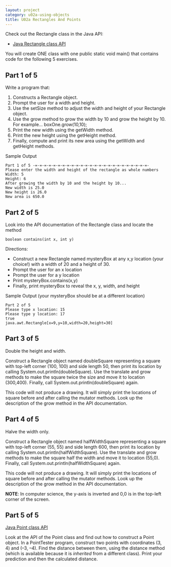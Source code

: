 ```yaml
---
layout: project
category: u02a-using-objects
title: U02a Rectangles And Points
---
```



Check out the Rectangle class in the Java API:
  - [Java Rectangle class API](https://docs.oracle.com/javase/7/docs/api/index.html?java/awt/Rectangle.html)


You will create ONE class with one public static void main() that contains code for the following 5 exercises.

## Part 1 of 5

Write a program that:
  1.  Constructs a Rectangle object.
  1.  Prompt the user for a width and height.
  1.  Use the setSize method to adjust the width and height of your Rectangle object.
  1.  Use the grow method to grow the width by 10 and grow the height by 10. For example...
  boxOne.grow(10,10); 
  1.  Print the new width using the getWidth method.
  1.  Print the new height using the getHeight method.
  1.  Finally, compute and print its new area using the getWidth and getHeight methods.

Sample Output
```
Part 1 of 5 -=-=-=-=-=-=-=-=-=-=-=-=-=-=-=-=-=-=-=-=-=-=-=-=-=-
Please enter the width and height of the rectangle as whole numbers
Width: 5
Height: 6
After growing the width by 10 and the height by 10...
New width is 25.0
New height is 26.0
New area is 650.0
```

## Part 2 of 5

Look into the API documentation of the Rectangle class and locate the method
```
boolean contains(int x, int y)
```

Directions:
- Construct a new Rectangle named mysteryBox at any x,y location (your choice!) with a width of 20 and a height of 30.
- Prompt the user for an x location
- Prompt the user for a y location
- Print mysteryBox.contains(x,y)
- Finally, print mysteryBox to reveal the x, y, width, and height
    
Sample Output  (your mysteryBox should be at a different location)
```
Part 2 of 5
Please type x location: 15
Please type y location: 17
true
java.awt.Rectangle[x=9,y=10,width=20,height=30]
```

## Part 3 of 5

Double the height and width.

Construct a Rectangle object named doubleSquare representing a square with top-left corner (100, 100) and side length 50, then print its location by calling System.out.println(doubleSquare). Use the translate and grow methods to make the square twice the size and move it to location (300,400). Finally, call System.out.println(doubleSquare) again.

This code will not produce a drawing. It will simply print the locations of square before and after calling the mutator methods. Look up the description of the grow method in the API documentation.

## Part 4 of 5

Halve the width only.

Construct a Rectangle object named halfWidthSquare representing a square with top-left corner (55, 55) and side length 600, then print its location by calling System.out.println(halfWidthSquare). Use the translate and grow methods to make the square half the width and move it to location (55,0). Finally, call System.out.println(halfWidthSquare) again.

This code will not produce a drawing. It will simply print the locations of square before and after calling the mutator methods. Look up the description of the grow method in the API documentation.

**NOTE**: In computer science, the y-axis is inverted and 0,0 is in the top-left corner of the screen.


## Part 5 of 5

[Java Point class API](https://docs.oracle.com/javase/7/docs/api/java/awt/Point.html)

Look at the API of the Point class and find out how to construct a Point object. In a PointTester program, construct two points with coordinates (3, 4) and (–3, –4). Find the distance between them, using the distance method (which is available because it is *inherited* from a different class). Print your prediction and then the calculated distance.